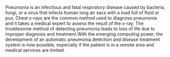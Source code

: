Pneumonia is an infectious and fatal respiratory disease caused by bacteria, fungi, or a virus that infects human lung air sacs with a load full of fluid or pus.
Chest x-rays are the common method used to diagnose pneumonia and it takes a medical expert to assess the result of the x-ray. The troublesome method of detecting pneumonia leads to loss of life due to improper diagnosis and treatment.With the emerging computing power, the development of an automatic pneumonia detection and disease treatment system is now possible, especially if the patient is in a remote area and medical services are limited.
